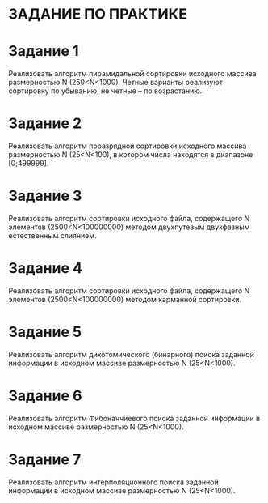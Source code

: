 # ЗАДАНИЕ ПО ПРАКТИКЕ
# Задание 1
Реализовать алгоритм пирамидальной сортировки исходного массива
размерностью N (250<N<1000).
Четные варианты реализуют сортировку по убыванию, не четные – по
возрастанию.
# Задание 2
Реализовать алгоритм поразрядной сортировки исходного массива
размерностью N (25<N<100), в котором числа находятся в диапазоне
[0;499999].
# Задание 3
Реализовать алгоритм сортировки исходного файла, содержащего N
элементов (2500<N<100000000) методом двухпутевым двухфазным
естественным слиянием.
# Задание 4
Реализовать алгоритм сортировки исходного файла, содержащего N
элементов (2500<N<100000000) методом карманной сортировки.
# Задание 5
Реализовать алгоритм дихотомического (бинарного) поиска заданной
информации в исходном массиве размерностью N (25<N<1000).
# Задание 6
Реализовать алгоритм Фибоначчиевого поиска заданной информации в
исходном массиве размерностью N (25<N<1000).
# Задание 7 
Реализовать алгоритм интерполяционного поиска заданной
информации в исходном массиве размерностью N (25<N<1000). 
